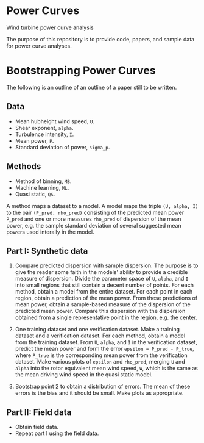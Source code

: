 Power Curves
============

Wind turbine power curve analysis

The purpose of this repository is to provide code, papers, and sample data for power curve analyses.

Bootstrapping Power Curves
==========================

The following is an outline of an outline of a paper still to be written.

Data
----
* Mean hubheight wind speed, `U`.
* Shear exponent, `alpha`.
* Turbulence intensity, `I`.
* Mean power, `P`.
* Standard deviation of power, `sigma_p`.

Methods
-------
* Method of binning, `MB`.
* Machine learning, `ML`.
* Quasi static, `QS`.

A method maps a dataset to a model. A model maps the triple `(U, alpha, I)` to the pair `(P_pred, rho_pred)` consisting of the predicted mean power `P_pred` and one or more measures `rho_pred` of dispersion of the mean power, e.g. the sample standard deviation of several suggested mean powers used interally in the model.

Part I: Synthetic data
----------------------
1. Compare predicted dispersion with sample dispersion. The purpose is to give the reader some faith in the models' ability to provide a credible measure of dispersion. Divide the parameter space of `U`, `alpha`, and `I` into small regions that still contain a decent number of points. For each method, obtain a model from the entire dataset. For each point in each region, obtain a prediction of the mean power. From these predictions of mean power, obtain a sample-based measure of the dispersion of the predicted mean power. Compare this dispersion with the dispersion obtained from a single representative point in the region, e.g. the center.

2. One training dataset and one verification dataset. Make a training dataset and a verification dataset. For each method, obtain a model from the training dataset. From `U`, `alpha`, and `I` in the verification dataset, predict the mean power and form the error `epsilon = P_pred - P_true`, where `P_true` is the corresponding mean power from the verification dataset. Make various plots of `epsilon` and `rho_pred`, merging `U` and `alpha` into the rotor equivalent mean wind speed, `W`, which is the same as the mean driving wind speed in the quasi static model.

3. Bootstrap point 2 to obtain a distribution of errors. The mean of these errors is the bias and it should be small. Make plots as appropriate.

Part II: Field data
-------------------
* Obtain field data.
* Repeat part I using the field data.
